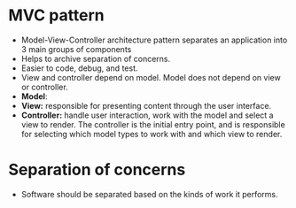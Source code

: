 # MVC pattern
- Model-View-Controller architecture pattern separates an application into 3 main groups of components
- Helps to archive separation of concerns.
- Easier to code, debug, and test.
- View and controller depend on model. Model does not depend on view or controller.
- **Model**: 
- **View:** responsible for presenting content through the user interface.
- **Controller:** handle user interaction, work with the model and select a view to render. The controller is the initial entry point, and is responsible for selecting which model types to work with and which view to render.
# Separation of concerns
- Software should be separated based on the kinds of work it performs.